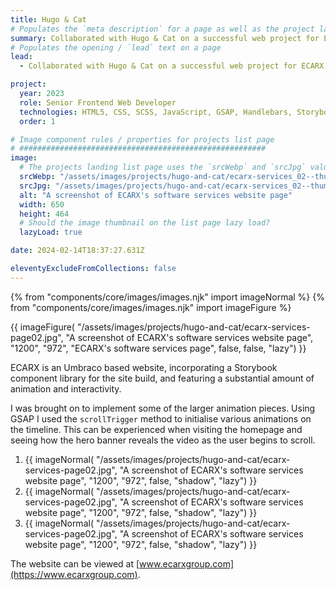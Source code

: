 ```yaml
---
title: Hugo & Cat
# Populates the `meta description` for a page as well as the project landing page project-specific summary
summary: Collaborated with Hugo & Cat on a successful web project for ECARX, a leading automotive technology company.
# Populates the opening / `lead` text on a page
lead:
  - Collaborated with Hugo & Cat on a successful web project for ECARX, a leading automotive technology company.

project:
  year: 2023
  role: Senior Frontend Web Developer
  technologies: HTML5, CSS, SCSS, JavaScript, GSAP, Handlebars, Storybook, Webpack, Gulp, Cypress, Umbraco, .NET Razor Views, Azure DevOps, Figma
  order: 1

# Image component rules / properties for projects list page
# #######################################################
image:
  # The projects landing list page uses the `srcWebp` and `srcJpg` values
  srcWebp: "/assets/images/projects/hugo-and-cat/ecarx-services_02--thumbnail.webp"
  srcJpg: "/assets/images/projects/hugo-and-cat/ecarx-services_02--thumbnail.jpg"
  alt: "A screenshot of ECARX's software services website page"
  width: 650
  height: 464
  # Should the image thumbnail on the list page lazy load?
  lazyLoad: true

date: 2024-02-14T18:37:27.631Z

eleventyExcludeFromCollections: false
---
```


{% from "components/core/images/images.njk" import imageNormal %}
{% from "components/core/images/images.njk" import imageFigure %}

{{ imageFigure(
  "/assets/images/projects/hugo-and-cat/ecarx-services-page02.jpg",
  "A screenshot of ECARX's software services website page",
  "1200",
  "972",
  "ECARX's software services page",
  false,
  false,
  "lazy")
}}

ECARX is an Umbraco based website, incorporating a Storybook component library for the site build, and featuring a substantial amount of animation and interactivity.

I was brought on to implement some of the larger animation pieces. Using GSAP I used the `scrollTrigger` method to initialise various animations on the timeline. This can be experienced when visiting the homepage and seeing how the hero banner reveals the video as the user begins to scroll.

<ol class="auto-grid | no-list">
  <li>
    {{ imageNormal(
      "/assets/images/projects/hugo-and-cat/ecarx-services-page02.jpg",
      "A screenshot of ECARX's software services website page",
      "1200",
      "972",
      false,
      "shadow",
      "lazy")
    }}
  </li>
  <li>
    {{ imageNormal(
      "/assets/images/projects/hugo-and-cat/ecarx-services-page02.jpg",
      "A screenshot of ECARX's software services website page",
      "1200",
      "972",
      false,
      "shadow",
      "lazy")
    }}
  </li>
  <li>
    {{ imageNormal(
      "/assets/images/projects/hugo-and-cat/ecarx-services-page02.jpg",
      "A screenshot of ECARX's software services website page",
      "1200",
      "972",
      false,
      "shadow",
      "lazy")
    }}
  </li>
</ol>

The website can be viewed at [www.ecarxgroup.com](https://www.ecarxgroup.com).
